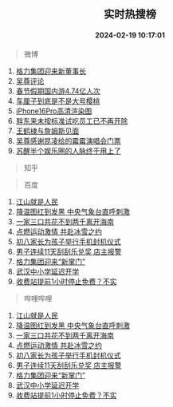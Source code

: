 <div align="center"><h2>实时热搜榜</h2><h4>2024-02-19 10:17:01</h4></div>

> 微博  

1. [格力集团迎来新董事长](https://s.weibo.com/weibo?q=%23%E6%A0%BC%E5%8A%9B%E9%9B%86%E5%9B%A2%E8%BF%8E%E6%9D%A5%E6%96%B0%E8%91%A3%E4%BA%8B%E9%95%BF%23&t=31&band_rank=1&Refer=top)<br />
2. [吴尊评论](https://s.weibo.com/weibo?q=%E5%90%B4%E5%B0%8A%E8%AF%84%E8%AE%BA&t=31&band_rank=2&Refer=top)<br />
3. [春节假期国内游4.74亿人次](https://s.weibo.com/weibo?q=%23%E6%98%A5%E8%8A%82%E5%81%87%E6%9C%9F%E5%9B%BD%E5%86%85%E6%B8%B84.74%E4%BA%BF%E4%BA%BA%E6%AC%A1%23&t=31&band_rank=3&Refer=top)<br />
4. [车厘子到底是不是大号樱桃](https://s.weibo.com/weibo?q=%23%E8%BD%A6%E5%8E%98%E5%AD%90%E5%88%B0%E5%BA%95%E6%98%AF%E4%B8%8D%E6%98%AF%E5%A4%A7%E5%8F%B7%E6%A8%B1%E6%A1%83%23&t=31&band_rank=4&Refer=top)<br />
5. [iPhone16Pro高清渲染图](https://s.weibo.com/weibo?q=%23iPhone16Pro%E9%AB%98%E6%B8%85%E6%B8%B2%E6%9F%93%E5%9B%BE%23&t=31&band_rank=5&Refer=top)<br />
6. [胖东来未按标准试吃员工已不再开除](https://s.weibo.com/weibo?q=%23%E8%83%96%E4%B8%9C%E6%9D%A5%E6%9C%AA%E6%8C%89%E6%A0%87%E5%87%86%E8%AF%95%E5%90%83%E5%91%98%E5%B7%A5%E5%B7%B2%E4%B8%8D%E5%86%8D%E5%BC%80%E9%99%A4%23&t=31&band_rank=6&Refer=top)<br />
7. [王鹤棣与詹姆斯见面](https://s.weibo.com/weibo?q=%23%E7%8E%8B%E9%B9%A4%E6%A3%A3%E4%B8%8E%E8%A9%B9%E5%A7%86%E6%96%AF%E8%A7%81%E9%9D%A2%23&t=31&band_rank=7&Refer=top)<br />
8. [吴尊感谢昆凌给的霉霉演唱会门票](https://s.weibo.com/weibo?q=%23%E5%90%B4%E5%B0%8A%E6%84%9F%E8%B0%A2%E6%98%86%E5%87%8C%E7%BB%99%E7%9A%84%E9%9C%89%E9%9C%89%E6%BC%94%E5%94%B1%E4%BC%9A%E9%97%A8%E7%A5%A8%23&t=31&band_rank=8&Refer=top)<br />
9. [苏醒半个娱乐圈的人脉终于用上了](https://s.weibo.com/weibo?q=%23%E8%8B%8F%E9%86%92%E5%8D%8A%E4%B8%AA%E5%A8%B1%E4%B9%90%E5%9C%88%E7%9A%84%E4%BA%BA%E8%84%89%E7%BB%88%E4%BA%8E%E7%94%A8%E4%B8%8A%E4%BA%86%23&t=31&band_rank=9&Refer=top)<br />

> 知乎  


> 百度  

1. [江山就是人民](https://www.baidu.com/s?wd=%E6%B1%9F%E5%B1%B1%E5%B0%B1%E6%98%AF%E4%BA%BA%E6%B0%91&sa=fyb_news&rsv_dl=fyb_news)<br />
2. [降温图红到发黑 中央气象台直呼刺激](https://www.baidu.com/s?wd=%E9%99%8D%E6%B8%A9%E5%9B%BE%E7%BA%A2%E5%88%B0%E5%8F%91%E9%BB%91+%E4%B8%AD%E5%A4%AE%E6%B0%94%E8%B1%A1%E5%8F%B0%E7%9B%B4%E5%91%BC%E5%88%BA%E6%BF%80&sa=fyb_news&rsv_dl=fyb_news)<br />
3. [一家三口共花不到两千离开海南](https://www.baidu.com/s?wd=%E4%B8%80%E5%AE%B6%E4%B8%89%E5%8F%A3%E5%85%B1%E8%8A%B1%E4%B8%8D%E5%88%B0%E4%B8%A4%E5%8D%83%E7%A6%BB%E5%BC%80%E6%B5%B7%E5%8D%97&sa=fyb_news&rsv_dl=fyb_news)<br />
4. [点燃运动激情 共赴冰雪之约](https://www.baidu.com/s?wd=%E7%82%B9%E7%87%83%E8%BF%90%E5%8A%A8%E6%BF%80%E6%83%85+%E5%85%B1%E8%B5%B4%E5%86%B0%E9%9B%AA%E4%B9%8B%E7%BA%A6&sa=fyb_news&rsv_dl=fyb_news)<br />
5. [初八家长为孩子举行手机封机仪式](https://www.baidu.com/s?wd=%E5%88%9D%E5%85%AB%E5%AE%B6%E9%95%BF%E4%B8%BA%E5%AD%A9%E5%AD%90%E4%B8%BE%E8%A1%8C%E6%89%8B%E6%9C%BA%E5%B0%81%E6%9C%BA%E4%BB%AA%E5%BC%8F&sa=fyb_news&rsv_dl=fyb_news)<br />
6. [男子连续11天刮刮乐兑奖 店主报警](https://www.baidu.com/s?wd=%E7%94%B7%E5%AD%90%E8%BF%9E%E7%BB%AD11%E5%A4%A9%E5%88%AE%E5%88%AE%E4%B9%90%E5%85%91%E5%A5%96+%E5%BA%97%E4%B8%BB%E6%8A%A5%E8%AD%A6&sa=fyb_news&rsv_dl=fyb_news)<br />
7. [格力集团迎来“新掌门”](https://www.baidu.com/s?wd=%E6%A0%BC%E5%8A%9B%E9%9B%86%E5%9B%A2%E8%BF%8E%E6%9D%A5%E2%80%9C%E6%96%B0%E6%8E%8C%E9%97%A8%E2%80%9D&sa=fyb_news&rsv_dl=fyb_news)<br />
8. [武汉中小学延迟开学](https://www.baidu.com/s?wd=%E6%AD%A6%E6%B1%89%E4%B8%AD%E5%B0%8F%E5%AD%A6%E5%BB%B6%E8%BF%9F%E5%BC%80%E5%AD%A6&sa=fyb_news&rsv_dl=fyb_news)<br />
9. [收费站提前1小时停止免费？不实](https://www.baidu.com/s?wd=%E6%94%B6%E8%B4%B9%E7%AB%99%E6%8F%90%E5%89%8D1%E5%B0%8F%E6%97%B6%E5%81%9C%E6%AD%A2%E5%85%8D%E8%B4%B9%EF%BC%9F%E4%B8%8D%E5%AE%9E&sa=fyb_news&rsv_dl=fyb_news)<br />

> 哔哩哔哩  

1. [江山就是人民](https://www.baidu.com/s?wd=%E6%B1%9F%E5%B1%B1%E5%B0%B1%E6%98%AF%E4%BA%BA%E6%B0%91&sa=fyb_news&rsv_dl=fyb_news)<br />
2. [降温图红到发黑 中央气象台直呼刺激](https://www.baidu.com/s?wd=%E9%99%8D%E6%B8%A9%E5%9B%BE%E7%BA%A2%E5%88%B0%E5%8F%91%E9%BB%91+%E4%B8%AD%E5%A4%AE%E6%B0%94%E8%B1%A1%E5%8F%B0%E7%9B%B4%E5%91%BC%E5%88%BA%E6%BF%80&sa=fyb_news&rsv_dl=fyb_news)<br />
3. [一家三口共花不到两千离开海南](https://www.baidu.com/s?wd=%E4%B8%80%E5%AE%B6%E4%B8%89%E5%8F%A3%E5%85%B1%E8%8A%B1%E4%B8%8D%E5%88%B0%E4%B8%A4%E5%8D%83%E7%A6%BB%E5%BC%80%E6%B5%B7%E5%8D%97&sa=fyb_news&rsv_dl=fyb_news)<br />
4. [点燃运动激情 共赴冰雪之约](https://www.baidu.com/s?wd=%E7%82%B9%E7%87%83%E8%BF%90%E5%8A%A8%E6%BF%80%E6%83%85+%E5%85%B1%E8%B5%B4%E5%86%B0%E9%9B%AA%E4%B9%8B%E7%BA%A6&sa=fyb_news&rsv_dl=fyb_news)<br />
5. [初八家长为孩子举行手机封机仪式](https://www.baidu.com/s?wd=%E5%88%9D%E5%85%AB%E5%AE%B6%E9%95%BF%E4%B8%BA%E5%AD%A9%E5%AD%90%E4%B8%BE%E8%A1%8C%E6%89%8B%E6%9C%BA%E5%B0%81%E6%9C%BA%E4%BB%AA%E5%BC%8F&sa=fyb_news&rsv_dl=fyb_news)<br />
6. [男子连续11天刮刮乐兑奖 店主报警](https://www.baidu.com/s?wd=%E7%94%B7%E5%AD%90%E8%BF%9E%E7%BB%AD11%E5%A4%A9%E5%88%AE%E5%88%AE%E4%B9%90%E5%85%91%E5%A5%96+%E5%BA%97%E4%B8%BB%E6%8A%A5%E8%AD%A6&sa=fyb_news&rsv_dl=fyb_news)<br />
7. [格力集团迎来“新掌门”](https://www.baidu.com/s?wd=%E6%A0%BC%E5%8A%9B%E9%9B%86%E5%9B%A2%E8%BF%8E%E6%9D%A5%E2%80%9C%E6%96%B0%E6%8E%8C%E9%97%A8%E2%80%9D&sa=fyb_news&rsv_dl=fyb_news)<br />
8. [武汉中小学延迟开学](https://www.baidu.com/s?wd=%E6%AD%A6%E6%B1%89%E4%B8%AD%E5%B0%8F%E5%AD%A6%E5%BB%B6%E8%BF%9F%E5%BC%80%E5%AD%A6&sa=fyb_news&rsv_dl=fyb_news)<br />
9. [收费站提前1小时停止免费？不实](https://www.baidu.com/s?wd=%E6%94%B6%E8%B4%B9%E7%AB%99%E6%8F%90%E5%89%8D1%E5%B0%8F%E6%97%B6%E5%81%9C%E6%AD%A2%E5%85%8D%E8%B4%B9%EF%BC%9F%E4%B8%8D%E5%AE%9E&sa=fyb_news&rsv_dl=fyb_news)<br />
